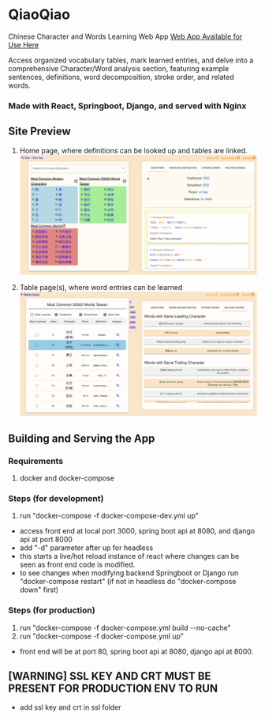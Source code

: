 # QiaoQiao
Chinese Character and Words Learning Web App [Web App Available for Use Here](https://www.qiaoqiao.online)<br> 

Access organized vocabulary tables, mark learned entries, and delve into a comprehensive Character/Word analysis section, featuring example sentences, definitions, word decomposition, stroke order, and related words.

### Made with React, Springboot, Django, and served with Nginx

## Site Preview
1. Home page, where definitions can be looked up and tables are linked.
![welcome-page.png](assets%2Fwelcome-page.png)

2. Table page(s), where word entries can be learned 
![table-view-page.png](assets%2Ftable-view-page.png)

## Building and Serving the App
### Requirements
1. docker and docker-compose 

### Steps (for development)
1. run "docker-compose -f docker-compose-dev.yml up" 
- access front end at local port 3000, spring boot api at 8080, and django api at port 8000
- add "-d" parameter after up for headless
- this starts a live/hot reload instance of react where
changes can be seen as front end code is modified. 
- to see changes when modifying backend Springboot or Django
run "docker-compose restart" (if not in headless do "docker-compose down" first)

### Steps (for production) 
1. run "docker-compose -f docker-compose.yml build --no-cache"
2. run "docker-compose -f docker-compose.yml up"
- front end will be at port 80, spring boot api at 8080, django api at 8000.

## [WARNING] SSL KEY AND CRT MUST BE PRESENT FOR PRODUCTION ENV TO RUN
* add ssl key and crt in ssl folder 


